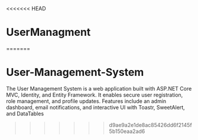 <<<<<<< HEAD
# UserManagment
=======
# User-Management-System
The User Management System is a web application built with ASP.NET Core MVC, Identity, and Entity Framework. It enables secure user registration, role management, and profile updates. Features include an admin dashboard, email notifications, and interactive UI with Toastr, SweetAlert, and DataTables
>>>>>>> d9ae9a2e1de8ac85426dd6f2145f5b150eaa2ad6
